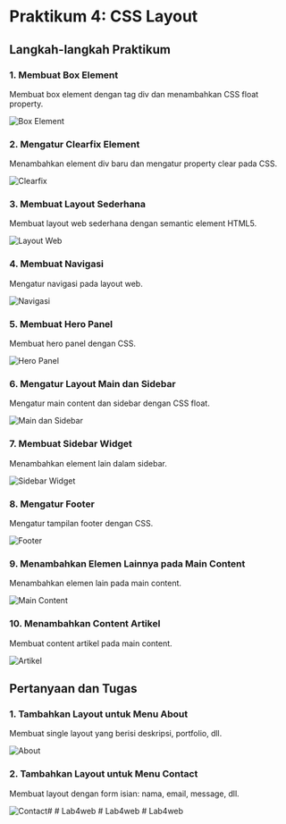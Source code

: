 # Praktikum 4: CSS Layout

## Langkah-langkah Praktikum

### 1. Membuat Box Element

Membuat box element dengan tag div dan menambahkan CSS float property.

![Box Element](screenshots/box-element.png)

### 2. Mengatur Clearfix Element

Menambahkan element div baru dan mengatur property clear pada CSS.

![Clearfix](screenshots/clearfix.png)

### 3. Membuat Layout Sederhana

Membuat layout web sederhana dengan semantic element HTML5.

![Layout Web](screenshots/layout-web.png)

### 4. Membuat Navigasi

Mengatur navigasi pada layout web.

![Navigasi](screenshots/navigasi.png)

### 5. Membuat Hero Panel

Membuat hero panel dengan CSS.

![Hero Panel](screenshots/hero-panel.png)

### 6. Mengatur Layout Main dan Sidebar

Mengatur main content dan sidebar dengan CSS float.

![Main dan Sidebar](screenshots/main-sidebar.png)

### 7. Membuat Sidebar Widget

Menambahkan element lain dalam sidebar.

![Sidebar Widget](screenshots/sidebar-widget.png)

### 8. Mengatur Footer

Mengatur tampilan footer dengan CSS.

![Footer](screenshots/footer.png)

### 9. Menambahkan Elemen Lainnya pada Main Content

Menambahkan elemen lain pada main content.

![Main Content](screenshots/main-content.png)

### 10. Menambahkan Content Artikel

Membuat content artikel pada main content.

![Artikel](screenshots/artikel.png)

## Pertanyaan dan Tugas

### 1. Tambahkan Layout untuk Menu About

Membuat single layout yang berisi deskripsi, portfolio, dll.

![About](screenshots/about.png)

### 2. Tambahkan Layout untuk Menu Contact

Membuat layout dengan form isian: nama, email, message, dll.

![Contact](screenshots/contact.png)#
#   L a b 4 w e b  
 #   L a b 4 w e b  
 #   L a b 4 w e b  
 